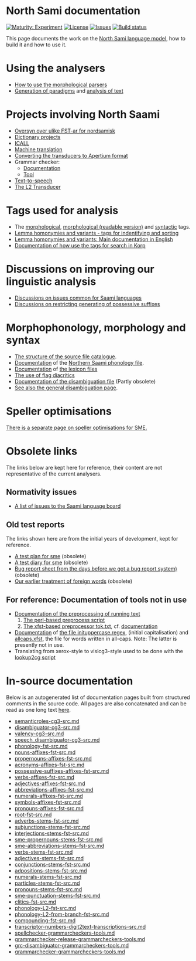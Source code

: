# North Sami documentation

[![Maturity: Experiment](https://img.shields.io/badge/Maturity-Experiment-black.svg)](https://giellalt.github.io/MaturityClassification.html)
[![License](https://img.shields.io/github/license/giellalt/lang-sme)](https://raw.githubusercontent.com/giellalt/lang-sme/main/LICENSE)
[![Issues](https://img.shields.io/github/issues/giellalt/lang-sme)](https://github.com/giellalt/lang-sme/issues)
[![Build status](https://github.com/giellalt/lang-sme/workflows/Speller%20CI+CD/badge.svg)](https://github.com/giellalt/lang-sme/actions)

This page documents the work on the [North Sami language model](http://github.com/giellalt/lang-sme), how to build it and how to use it.

# Using the analysers

-   [How to use the morphological
    parsers](/tools/docu-sme-manual.html)
-   [Generation of paradigms](http://giellatekno.uit.no/cgi/p-sme.sme.html) and
    [analysis of text](http://giellatekno.uit.no/cgi/d-sme.sme.html)

# Projects involving North Saami

-   [Oversyn over ulike FST-ar for nordsamisk](KompilereFST.html)
-   [Dictionary projects](/dicts/dicts.html)
-   [ICALL](/ped/index.html)
-   [Machine translation](/mt/MachineTranslation.html)
-   [Converting the transducers to Apertium format](ConvertingToApertium.html)
-   Grammar checker:
    - [Documentation](gramcheck/index.md)
    - [Tool](http://gtweb.uit.no/cgi-bin/wiki/index.php/North_Saami_grammar_checker)
-   [Text-to-speech](http://giellatekno.uit.no//tts-plan.html)
-   [The L2 Transducer](TheL2Transducer.html)

# Tags used for analysis

-   The [morphological](docu-sme-grammartags.html), [morphological
    (readable version)](docu-mini-smi-grammartags.html) and
    [syntactic](docu-sme-syntaxtags.html) tags.
-   [Lemma homonymies and variants - tags for indentifying and
    sorting](../smi/lemma.html)
-   [Lemma homonymies and variants: Main documentation in
    English](../common/Variation_in_lexc.html)
-   [Documentation of how use the tags for search in
    Korp](../common/cqp.nob.html)

# Discussions on improving our linguistic analysis

-   [Discussions on issues common for Saami
    languages](../smi/index.html)
-   [Discussions on restricting generating of possessive
    suffixes](PXdiscussion.html)

# Morphophonology, morphology and syntax

-   [The structure of the source file catalogue](/infra/infraremake/NewinfraCatalogues.html).
-   [Documentation](docu-sme-twol.html) of the
    [Northern Saami phonology file](https://giellalt.com/giellalt/lang-sme/src/fst/phonology.twolc).
-   [Documentation](docu-sme-lex.html) of [the lexicon
    files](https://giellalt.com/giellalt/lang-sme/src/fst/)
-   [The use of flag diacritics](docu-sme-flag-diacritics.html)
-   [Documentation of the disambiguation
    file](docu-sme-dis.html) (Partly obsolete)
-   [See also the general disambiguation
    page](../../ling/docu-disambiguation.html).


# Speller optimisations

[There is a separate page on speller
optimisations for SME.](SpellerConfiguration.html)

# Obsolete links
The links below are kept here for reference, their content are not representative of the current analysers.

## Normativity issues
-   [A list of issues to the Saami language
    board](normativity-issues.html)


## Old test reports
The links shown here are from the initial years of development, kept for reference.

-   [A test plan for sme](docu-sme-testplan.html) (obsolete)
-   [A test diary for sme](sme-testdiary.html) (obsolete)
-   [Bug report sheet from the days before we got a bug report
    system)](docu-sme-bugs.html) (obsolete)
-   [Our earlier treatment of foreign
    words](../../ling/docu-foreign.html) (obsolete)

## For reference: Documentation of tools not in use 
-   [Documentation of the preprocessing of running
    text](../../ling/preprocessor.html)
    1. [The perl-based preprocess script](https://gtsvn.uit.no/langtech/trunk/gt/script/preprocess)
    2. [The xfst-based preprocessor tok.txt](https://gtsvn.uit.no/langtech/trunk/gt/sme/src/tok.txt), cf. [documentation](docu-sme-preprocessor.html)
-   [Documentation](../../ling/docu-case-allcaps.html) of
    [the file inituppercase.regex](https://github.com/giellalt/langs-sme/src/orthography/inituppercase.regex),
    (initial capitalisation) and
    [allcaps.xfst](https://gtsvn.uit.no/langtech/trunk/gt/common/src/allcaps.xfst),
    the file for words written in all-caps. Note: The latter is
    presently not in use.
-   Translating from xerox-style to vislcg3-style used to be done with the
    [lookup2cg script](https://gtsvn.uit.no/langtech/trunk/gt/script/lookup2cg)

# In-source documentation

Below is an autogenerated list of documentation pages built from structured comments in the source code. All pages are also concatenated and can be read as one long text [here](sme.md).
* [semanticroles-cg3-src.md](semanticroles-cg3-src.md)
* [disambiguator-cg3-src.md](disambiguator-cg3-src.md)
* [valency-cg3-src.md](valency-cg3-src.md)
* [speech_disambiguator-cg3-src.md](speech_disambiguator-cg3-src.md)
* [phonology-fst-src.md](phonology-fst-src.md)
* [nouns-affixes-fst-src.md](nouns-affixes-fst-src.md)
* [propernouns-affixes-fst-src.md](propernouns-affixes-fst-src.md)
* [acronyms-affixes-fst-src.md](acronyms-affixes-fst-src.md)
* [possessive-suffixes-affixes-fst-src.md](possessive-suffixes-affixes-fst-src.md)
* [verbs-affixes-fst-src.md](verbs-affixes-fst-src.md)
* [adjectives-affixes-fst-src.md](adjectives-affixes-fst-src.md)
* [abbreviations-affixes-fst-src.md](abbreviations-affixes-fst-src.md)
* [numerals-affixes-fst-src.md](numerals-affixes-fst-src.md)
* [symbols-affixes-fst-src.md](symbols-affixes-fst-src.md)
* [pronouns-affixes-fst-src.md](pronouns-affixes-fst-src.md)
* [root-fst-src.md](root-fst-src.md)
* [adverbs-stems-fst-src.md](adverbs-stems-fst-src.md)
* [subjunctions-stems-fst-src.md](subjunctions-stems-fst-src.md)
* [interjections-stems-fst-src.md](interjections-stems-fst-src.md)
* [sme-propernouns-stems-fst-src.md](sme-propernouns-stems-fst-src.md)
* [sme-abbreviations-stems-fst-src.md](sme-abbreviations-stems-fst-src.md)
* [verbs-stems-fst-src.md](verbs-stems-fst-src.md)
* [adjectives-stems-fst-src.md](adjectives-stems-fst-src.md)
* [conjunctions-stems-fst-src.md](conjunctions-stems-fst-src.md)
* [adpositions-stems-fst-src.md](adpositions-stems-fst-src.md)
* [numerals-stems-fst-src.md](numerals-stems-fst-src.md)
* [particles-stems-fst-src.md](particles-stems-fst-src.md)
* [pronouns-stems-fst-src.md](pronouns-stems-fst-src.md)
* [sme-punctuation-stems-fst-src.md](sme-punctuation-stems-fst-src.md)
* [clitics-fst-src.md](clitics-fst-src.md)
* [phonology-L2-fst-src.md](phonology-L2-fst-src.md)
* [phonology-L2-from-branch-fst-src.md](phonology-L2-from-branch-fst-src.md)
* [compounding-fst-src.md](compounding-fst-src.md)
* [transcriptor-numbers-digit2text-transcriptions-src.md](transcriptor-numbers-digit2text-transcriptions-src.md)
* [spellchecker-grammarcheckers-tools.md](spellchecker-grammarcheckers-tools.md)
* [grammarchecker-release-grammarcheckers-tools.md](grammarchecker-release-grammarcheckers-tools.md)
* [grc-disambiguator-grammarcheckers-tools.md](grc-disambiguator-grammarcheckers-tools.md)
* [grammarchecker-grammarcheckers-tools.md](grammarchecker-grammarcheckers-tools.md)
